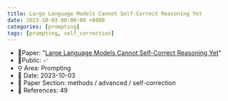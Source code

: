 ```yaml
---
title: Large Language Models Cannot Self-Correct Reasoning Yet
date: 2023-10-03 00:00:00 +0800
categories: [prompting]
tags: [prompting, self_correction]
---
```


- 📙Paper: "[Large Language Models Cannot Self-Correct Reasoning Yet](https://www.semanticscholar.org/paper/Large-Language-Models-Cannot-Self-Correct-Reasoning-Huang-Chen/6d4bacb69923e1e94fb4de468b939ce6db32fb51)"
- 🔑Public: ✅
- ⚲ Area: Prompting
- 📅 Date: 2023-10-03
- 🔎 Paper Section: methods / advanced / self-correction
- 📝 References: 49

